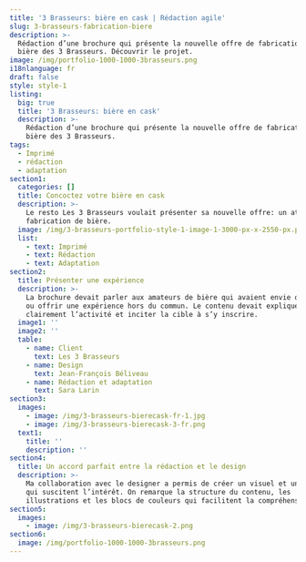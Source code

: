 ```yaml
---
title: '3 Brasseurs: bière en cask | Rédaction agile'
slug: 3-brasseurs-fabrication-biere
description: >-
  Rédaction d’une brochure qui présente la nouvelle offre de fabrication de
  bière des 3 Brasseurs. Découvrir le projet.
image: /img/portfolio-1000-1000-3brasseurs.png
i18nlanguage: fr
draft: false
style: style-1
listing:
  big: true
  title: '3 Brasseurs: bière en cask'
  description: >-
    Rédaction d’une brochure qui présente la nouvelle offre de fabrication de
    bière des 3 Brasseurs.
tags:
  - Imprimé
  - rédaction
  - adaptation
section1:
  categories: []
  title: Concoctez votre bière en cask
  description: >-
    Le resto Les 3 Brasseurs voulait présenter sa nouvelle offre: un atelier de
    fabrication de bière. 
  image: /img/3-brasseurs-portfolio-style-1-image-1-3000-px-x-2550-px.png
  list:
    - text: Imprimé
    - text: Rédaction
    - text: Adaptation
section2:
  title: Présenter une expérience
  description: >-
    La brochure devait parler aux amateurs de bière qui avaient envie de vivre
    ou offrir une expérience hors du commun. Le contenu devait expliquer
    clairement l’activité et inciter la cible à s’y inscrire. 
  image1: ''
  image2: ''
  table:
    - name: Client
      text: Les 3 Brasseurs
    - name: Design
      text: Jean-François Béliveau
    - name: Rédaction et adaptation
      text: Sara Larin
section3:
  images:
    - image: /img/3-brasseurs-bierecask-fr-1.jpg
    - image: /img/3-brasseurs-bierecask-3-fr.png
  text1:
    title: ''
    description: ''
section4:
  title: Un accord parfait entre la rédaction et le design
  description: >-
    Ma collaboration avec le designer a permis de créer un visuel et un texte
    qui suscitent l’intérêt. On remarque la structure du contenu, les
    illustrations et les blocs de couleurs qui facilitent la compréhension. 
section5:
  images:
    - image: /img/3-brasseurs-bierecask-2.png
section6:
  image: /img/portfolio-1000-1000-3brasseurs.png
---
```


